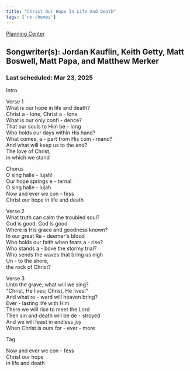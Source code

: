 ```yaml
---
title: "Christ Our Hope In Life And Death"
tags: ['no-themes']
---
```


[Planning Center](https://services.planningcenteronline.com/songs/21326139)

## Songwriter(s): Jordan Kauflin, Keith Getty, Matt Boswell, Matt Papa, and Matthew Merker
### Last scheduled: Mar 23, 2025          

Intro  
  
Verse 1  
What is our hope in life and death?  
Christ a - lone, Christ a - lone  
What is our only confi - dence?  
That our souls to Him be - long  
Who holds our days within His hand?  
What comes, a - part from His com - mand?  
And what will keep us to the end?  
The love of Christ,  
in which we stand  
  
Chorus  
O sing halle - lujah!  
Our hope springs e - ternal  
O sing halle - lujah  
Now and ever we con - fess  
Christ our hope in life and death  
  
Verse 2  
What truth can calm the troubled soul?  
God is good, God is good  
Where is His grace and goodness known?  
In our great Re - deemer's blood  
Who holds our faith when fears a - rise?  
Who stands a - bove the stormy trial?  
Who sends the waves that bring us nigh  
Un - to the shore,  
the rock of Christ?  
  
  
Verse 3  
Unto the grave, what will we sing?  
"Christ, He lives; Christ, He lives!"  
And what re - ward will heaven bring?  
Ever - lasting life with Him  
There we will rise to meet the Lord  
Then sin and death will be de - stroyed  
And we will feast in endless joy  
When Christ is ours for - ever - more  
  
Tag  
  
Now and ever we con - fess  
Christ our hope  
in life and death
